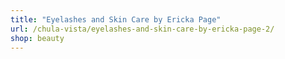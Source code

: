 ```yaml
---
title: "Eyelashes and Skin Care by Ericka Page"
url: /chula-vista/eyelashes-and-skin-care-by-ericka-page-2/
shop: beauty
---
```

